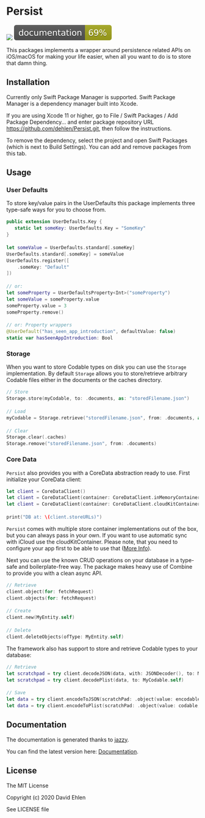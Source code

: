 # Persist
<img src="https://img.shields.io/badge/supports-Swift%20Package%20Manager-green.svg">
<img src="./docs/badge.svg">

This packages implements a wrapper around persistence related APIs on iOS/macOS for making your life easier, when all you want to do is to store that damn thing.

## Installation
Currently only Swift Package Manager is supported. 
Swift Package Manager is a dependency manager built into Xcode.

If you are using Xcode 11 or higher, go to File / Swift Packages / Add Package Dependency... and enter package repository URL https://github.com/dehlen/Persist.git, then follow the instructions.

To remove the dependency, select the project and open Swift Packages (which is next to Build Settings). You can add and remove packages from this tab.

## Usage

### User Defaults
To store key/value pairs in the UserDefaults this package implements three type-safe ways for you to choose from.

```swift
public extension UserDefaults.Key {
   static let someKey: UserDefaults.Key = "SomeKey"
}

let someValue = UserDefaults.standard[.someKey]
UserDefaults.standard[.someKey] = someValue
UserDefaults.register([
	.someKey: "Default"
])

// or:
let someProperty = UserDefaultsProperty<Int>("someProperty")
let someValue = someProperty.value
someProperty.value = 3
someProperty.remove()

// or: Property wrappers
@UserDefault("has_seen_app_introduction", defaultValue: false)
static var hasSeenAppIntroduction: Bool
```

### Storage
When you want to store Codable types on disk you can use the `Storage` implementation.
By default `Storage` allows you to store/retrieve arbitrary Codable files either in the documents or the caches directory.

```swift
// Store
Storage.store(myCodable, to: .documents, as: "storedFilename.json")

// Load
myCodable = Storage.retrieve("storedFilename.json", from: .documents, as: MyCodable.self)

// Clear
Storage.clear(.caches)
Storage.remove("storedFilename.json", from: .documents)
```  

### Core Data
`Persist` also provides you with a CoreData abstraction ready to use.
First initialize your CoreData client:

```swift
let client = CoreDataClient()
let client = CoreDataClient(container: CoreDataClient.inMemoryContainer)
let client = CoreDataClient(container: CoreDataClient.cloudKitContainer)

print("DB at: \(client.storeURLs)")
```
`Persist` comes with multiple store container implementations out of the box, but you can always pass in your own. If you want to use automatic sync with iCloud use the cloudKitContainer. Please note, that you need to configure your app first to be able to use that ([More Info](https://www.andrewcbancroft.com/blog/ios-development/data-persistence/getting-started-with-nspersistentcloudkitcontainer/#what-about-existing-apps)).

Next you can use the known CRUD operations on your database in a type-safe and boilerplate-free way. The package makes heavy use of Combine to provide you with a clean async API.

```swift
// Retrieve
client.object(for: fetchRequest)
client.objects(for: fetchRequest)

// Create
client.new(MyEntity.self)

// Delete
client.deleteObjects(ofType: MyEntity.self)
```

The framework also has support to store and retrieve Codable types to your database:

```swift
// Retrieve
let scratchpad = try client.decodeJSON(data, with: JSONDecoder(), to: MyCodable.self)
let scratchpad = try client.decodePlist(data, to: MyCodable.self)

// Save
let data = try client.encodeToJSON(scratchPad: .object(value: encodable, context: client.viewContext), with: JSONEncoder())
let data = try client.encodeToPlist(scratchPad: .object(value: codable, context: client.viewContext), with: PropertyListEncoder())
```

## Documentation
The documentation is generated thanks to [jazzy](https://github.com/realm/jazzy).

You can find the latest version here: [Documentation](./docs).

## License
The MIT License

Copyright (c) 2020 David Ehlen

See LICENSE file

